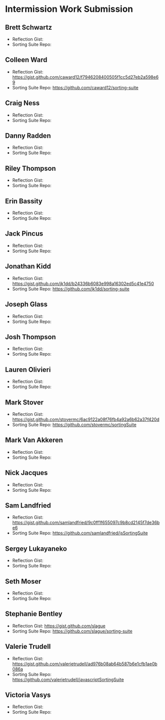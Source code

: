 # Intermission Work Submission

## Brett Schwartz

* Reflection Gist: 
* Sorting Suite Repo: 

## Colleen Ward

* Reflection Gist: https://gist.github.com/caward12/f7946208400505f1cc5d27eb2a598e69
* Sorting Suite Repo: https://github.com/caward12/sorting-suite

## Craig Ness

* Reflection Gist: 
* Sorting Suite Repo: 

## Danny Radden

* Reflection Gist: 
* Sorting Suite Repo: 

## Riley Thompson

* Reflection Gist: 
* Sorting Suite Repo: 

## Erin Bassity

* Reflection Gist: 
* Sorting Suite Repo: 

## Jack Pincus

* Reflection Gist: 
* Sorting Suite Repo: 

## Jonathan Kidd

* Reflection Gist: https://gist.github.com/jk1dd/b24336b6083e998a16302ed5c41e4750
* Sorting Suite Repo: https://github.com/jk1dd/sorting-suite

## Joseph Glass

* Reflection Gist: 
* Sorting Suite Repo: 

## Josh Thompson

* Reflection Gist: 
* Sorting Suite Repo: 

## Lauren Olivieri

* Reflection Gist: 
* Sorting Suite Repo: 

## Mark Stover

* Reflection Gist: https://gist.github.com/stovermc/6ac9122a08f76fb4a92a6b62a37f420d
* Sorting Suite Repo: https://github.com/stovermc/sortingSuite

## Mark Van Akkeren

* Reflection Gist: 
* Sorting Suite Repo: 

## Nick Jacques

* Reflection Gist: 
* Sorting Suite Repo: 

## Sam Landfried

* Reflection Gist: https://gist.github.com/samlandfried/9c0ff1f655097c9b8cd2145f7de36be6
* Sorting Suite Repo: https://github.com/samlandfried/jsSortingSuite

## Sergey Lukayaneko

* Reflection Gist: 
* Sorting Suite Repo: 

## Seth Moser

* Reflection Gist: 
* Sorting Suite Repo: 

## Stephanie Bentley

* Reflection Gist: https://gist.github.com/slague
* Sorting Suite Repo: https://github.com/slague/sorting-suite

## Valerie Trudell

* Reflection Gist: https://gist.github.com/valerietrudell/ad976b08ab64b587b6e1cfb1ae0b086a 
* Sorting Suite Repo: https://github.com/valerietrudell/javascriptSortingSuite 

## Victoria Vasys

* Reflection Gist: 
* Sorting Suite Repo: 
